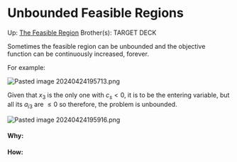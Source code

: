 # Unbounded Feasible Regions

Up: [The Feasible Region](the_feasible_region)
Brother(s):
TARGET DECK

Sometimes the feasible region can be unbounded and the objective function can be continuously increased, forever.

For example:

![Pasted image 20240424195713.png](pasted_image_20240424195713.png)

Given that $x_3$ is the only one with $c_s \lt 0$, it is to be the entering variable, but all its $a_{i3}$ are $\le 0$ so therefore, the problem is unbounded.

![Pasted image 20240424195916.png](pasted_image_20240424195916.png)

































#### Why:
#### How:









